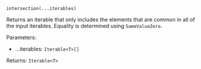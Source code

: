 `intersection(...iterables)`

Returns an iterable that only includes the elements that are common in all of the input iterables. Equality is determined using `SameValueZero`.

Parameters:
* ...iterables: `Iterable<T>[]`

Returns: `Iterable<T>`
